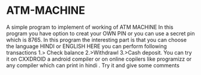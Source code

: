 # ATM-MACHINE
A  simple program to implement of working of ATM MACHINE 
In this program you have option to creat your OWN PIN or you can use a secret pin which is 8765.
In this program the interesting part is that you can choose the language HINDI or ENGLISH 
HERE you can perform following transactions
1.> Check balance
2.>Withdrawl
3.>Cash deposit.
You can try it on CXXDROID a android compiler or on online copilers like programizz or any compiler which can print in hindi .
Try it and give some comments
